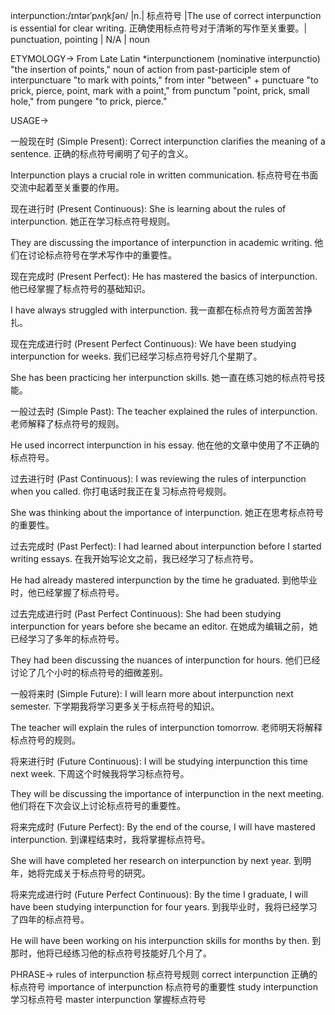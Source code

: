 interpunction:/ɪntərˈpʌŋkʃən/ |n.| 标点符号 |The use of correct interpunction is essential for clear writing. 正确使用标点符号对于清晰的写作至关重要。| punctuation, pointing | N/A | noun


ETYMOLOGY->
From Late Latin *interpunctionem (nominative interpunctio) "the insertion of points," noun of action from past-participle stem of interpunctuare "to mark with points," from inter "between" + punctuare "to prick, pierce, point, mark with a point," from punctum "point, prick, small hole,"  from pungere "to prick, pierce."


USAGE->

一般现在时 (Simple Present):
Correct interpunction clarifies the meaning of a sentence. 正确的标点符号阐明了句子的含义。

Interpunction plays a crucial role in written communication. 标点符号在书面交流中起着至关重要的作用。


现在进行时 (Present Continuous):
She is learning about the rules of interpunction. 她正在学习标点符号规则。

They are discussing the importance of interpunction in academic writing. 他们在讨论标点符号在学术写作中的重要性。


现在完成时 (Present Perfect):
He has mastered the basics of interpunction. 他已经掌握了标点符号的基础知识。

I have always struggled with interpunction. 我一直都在标点符号方面苦苦挣扎。


现在完成进行时 (Present Perfect Continuous):
We have been studying interpunction for weeks. 我们已经学习标点符号好几个星期了。

She has been practicing her interpunction skills. 她一直在练习她的标点符号技能。


一般过去时 (Simple Past):
The teacher explained the rules of interpunction. 老师解释了标点符号的规则。

He used incorrect interpunction in his essay. 他在他的文章中使用了不正确的标点符号。


过去进行时 (Past Continuous):
I was reviewing the rules of interpunction when you called. 你打电话时我正在复习标点符号规则。

She was thinking about the importance of interpunction. 她正在思考标点符号的重要性。


过去完成时 (Past Perfect):
I had learned about interpunction before I started writing essays. 在我开始写论文之前，我已经学习了标点符号。

He had already mastered interpunction by the time he graduated. 到他毕业时，他已经掌握了标点符号。


过去完成进行时 (Past Perfect Continuous):
She had been studying interpunction for years before she became an editor. 在她成为编辑之前，她已经学习了多年的标点符号。

They had been discussing the nuances of interpunction for hours. 他们已经讨论了几个小时的标点符号的细微差别。


一般将来时 (Simple Future):
I will learn more about interpunction next semester. 下学期我将学习更多关于标点符号的知识。

The teacher will explain the rules of interpunction tomorrow. 老师明天将解释标点符号的规则。


将来进行时 (Future Continuous):
I will be studying interpunction this time next week. 下周这个时候我将学习标点符号。

They will be discussing the importance of interpunction in the next meeting. 他们将在下次会议上讨论标点符号的重要性。


将来完成时 (Future Perfect):
By the end of the course, I will have mastered interpunction. 到课程结束时，我将掌握标点符号。

She will have completed her research on interpunction by next year. 到明年，她将完成关于标点符号的研究。


将来完成进行时 (Future Perfect Continuous):
By the time I graduate, I will have been studying interpunction for four years. 到我毕业时，我将已经学习了四年的标点符号。

He will have been working on his interpunction skills for months by then. 到那时，他将已经练习他的标点符号技能好几个月了。



PHRASE->
rules of interpunction 标点符号规则
correct interpunction 正确的标点符号
importance of interpunction 标点符号的重要性
study interpunction 学习标点符号
master interpunction 掌握标点符号

